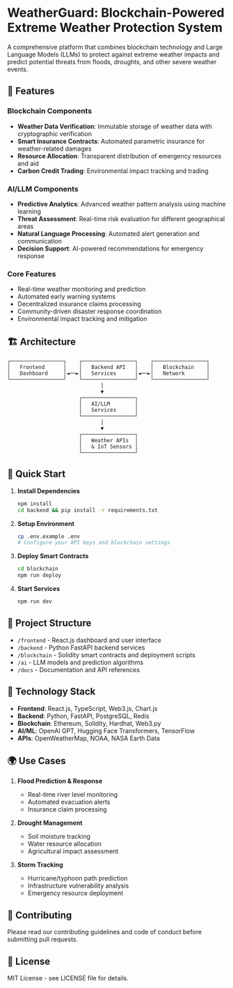# WeatherGuard: Blockchain-Powered Extreme Weather Protection System

A comprehensive platform that combines blockchain technology and Large Language Models (LLMs) to protect against extreme weather impacts and predict potential threats from floods, droughts, and other severe weather events.

## 🌟 Features

### Blockchain Components
- **Weather Data Verification**: Immutable storage of weather data with cryptographic verification
- **Smart Insurance Contracts**: Automated parametric insurance for weather-related damages
- **Resource Allocation**: Transparent distribution of emergency resources and aid
- **Carbon Credit Trading**: Environmental impact tracking and trading

### AI/LLM Components
- **Predictive Analytics**: Advanced weather pattern analysis using machine learning
- **Threat Assessment**: Real-time risk evaluation for different geographical areas
- **Natural Language Processing**: Automated alert generation and communication
- **Decision Support**: AI-powered recommendations for emergency response

### Core Features
- Real-time weather monitoring and prediction
- Automated early warning systems
- Decentralized insurance claims processing
- Community-driven disaster response coordination
- Environmental impact tracking and mitigation

## 🏗️ Architecture

```
┌─────────────────┐    ┌─────────────────┐    ┌─────────────────┐
│   Frontend      │    │   Backend API   │    │   Blockchain    │
│   Dashboard     │◄──►│   Services      │◄──►│   Network       │
└─────────────────┘    └─────────────────┘    └─────────────────┘
                              │
                              ▼
                       ┌─────────────────┐
                       │   AI/LLM        │
                       │   Services      │
                       └─────────────────┘
                              │
                              ▼
                       ┌─────────────────┐
                       │   Weather APIs  │
                       │   & IoT Sensors │
                       └─────────────────┘
```

## 🚀 Quick Start

1. **Install Dependencies**
   ```bash
   npm install
   cd backend && pip install -r requirements.txt
   ```

2. **Setup Environment**
   ```bash
   cp .env.example .env
   # Configure your API keys and blockchain settings
   ```

3. **Deploy Smart Contracts**
   ```bash
   cd blockchain
   npm run deploy
   ```

4. **Start Services**
   ```bash
   npm run dev
   ```

## 📁 Project Structure

- `/frontend` - React.js dashboard and user interface
- `/backend` - Python FastAPI backend services
- `/blockchain` - Solidity smart contracts and deployment scripts
- `/ai` - LLM models and prediction algorithms
- `/docs` - Documentation and API references

## 🔧 Technology Stack

- **Frontend**: React.js, TypeScript, Web3.js, Chart.js
- **Backend**: Python, FastAPI, PostgreSQL, Redis
- **Blockchain**: Ethereum, Solidity, Hardhat, Web3.py
- **AI/ML**: OpenAI GPT, Hugging Face Transformers, TensorFlow
- **APIs**: OpenWeatherMap, NOAA, NASA Earth Data

## 🌍 Use Cases

1. **Flood Prediction & Response**
   - Real-time river level monitoring
   - Automated evacuation alerts
   - Insurance claim processing

2. **Drought Management**
   - Soil moisture tracking
   - Water resource allocation
   - Agricultural impact assessment

3. **Storm Tracking**
   - Hurricane/typhoon path prediction
   - Infrastructure vulnerability analysis
   - Emergency resource deployment

## 🤝 Contributing

Please read our contributing guidelines and code of conduct before submitting pull requests.

## 📄 License

MIT License - see LICENSE file for details.
